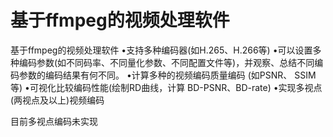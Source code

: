 # 基于ffmpeg的视频处理软件
基于ffmpeg的视频处理软件 •支持多种编码器(如H.265、H.266等) •可以设置多种编码参数(如不同码率、不同量化参数、不同配置文件等)，并观察、总结不同编码参数的编码结果有何不同。 •计算多种的视频编码质量编码 (如PSNR、 SSIM等) •可视化比较编码性能(绘制RD曲线，计算 BD-PSNR、BD-rate) •实现多视点(两视点及以上)视频编码

目前多视点编码未实现
